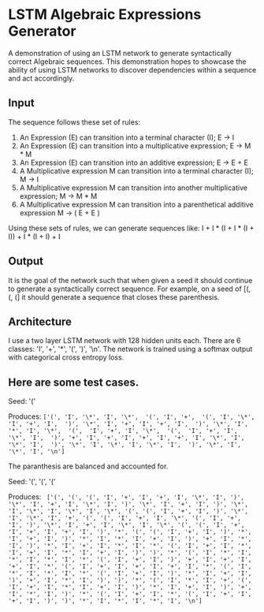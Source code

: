 # LSTM Algebraic Expressions Generator
A demonstration of using an LSTM network to generate syntactically correct Algebraic sequences. This demonstration hopes to showcase the ability of using LSTM networks to discover dependencies within a sequence and act accordingly. 

## Input
The sequence follows these set of rules:

1. An Expression (E) can transition into a terminal character (I); E -> I
2. An Expression (E) can transition into a multiplicative expression; E -> M * M
3. An Expression (E) can transition into an additive expression; E -> E + E
4. A Multiplicative expression M can transition into a terminal character (I); M -> I
5. A Multiplicative expression M can transition into another multiplicative expression; M -> M * M
6. A Multiplicative expression M can transition into a parenthetical additive expression M -> ( E + E )

Using these sets of rules, we can generate sequences like:
I + I * (I + I * (I + I)) + I * (I + I) + I

## Output
It is the goal of the network such that when given a seed it should continue to generate a syntactically correct sequence.
For example, on a seed of [(, (, (] it should generate a sequence that closes these parenthesis.

## Architecture
I use a two layer LSTM network with 128 hidden units each. There are 6 classes: 'I', '+', '\*', '(', ')', '\n'. The network is trained using a softmax output with categorical cross entropy loss. 

## Here are some test cases.
Seed: '('

Produces: 
`
['(',
  'I', '\*', 'I', '\*', 
  '(',
   'I', '+', 
   '(',
    'I', '\*', 'I', '+', 'I', 
   ')', '\*', 'I', '+', 'I', '+', 'I', 
  ')', '\*', 'I', '*', 'I', '\*', 
  '(', 
   'I', '+', 'I', '\*', 
   '(', 
      'I', '+', 'I', '\*', 'I', 
   ')', '+', 'I', '+', 'I', '+', 'I', '+', 'I', '\*', 'I', '\*', 'I', 
  ')', '\*', 'I', '\*', 'I', '\*', 'I', 
 ')', '\*', 'I', '\*', 'I', '\n']
`
 
 The paranthesis are balanced and accounted for.
 
 Seed: '(', '(', '(' 
 
 Produces:
 `
 ['(', '(', '(', 'I', '+', 'I', '+', 'I', '\*', 'I', ')', '\*', 'I', '+', 'I', '\*', 'I', ')', '\*', 'I', '+', 'I', ')', '\*', 'I', '\*', 'I', '\*', 'I', '\*', '(', '(', 'I', '+', 'I', ')', '\*', 'I', '\*', 'I', '+', '(', '(', 'I', '+', 'I', '\*', '(', 'I', '+', 'I', ')', '\*', 'I', '+', 'I', '\*', 'I', '\*', '(', '(', 'I', '+', 'I', '+', 'I', '+', 'I', ')', '*', '(', '(', 'I', '+', 'I', ')', '*', 'I', '+', 'I', ')', '*', 'I', '*', 'I', '+', 'I', ')', '+', 'I', '*', 'I', ')', '*', 'I', '+', 'I', '*', 'I', '*', '(', 'I', '+', 'I', '*', 'I', '+', 'I', '*', 'I', '+', 'I', ')', ')', '*', '(', 'I', '*', 'I', '*', 'I', '*', 'I', '*', '(', 'I', '+', 'I', ')', '+', 'I', '+', 'I', '+', 'I', '*', '(', 'I', '+', 'I', '+', 'I', '+', 'I', '*', '(', 'I', '*', 'I', '*', 'I', '*', '(', 'I', '+', 'I', ')', '*', 'I', '+', 'I', ')', '+', 'I', '*', 'I', ')', ')', '*', '(', 'I', '*', 'I', '+', '(', 'I', '+', 'I', '*', 'I', '+', 'I', ')', '*', 'I', '+', 'I', ')', '+', 'I', '*', 'I', ')', '*', '(', 'I', '+', 'I', '*', '(', 'I', '+', 'I', '+', 'I', ')', ')', '*', 'I', '*', 'I', '*', 'I', '\n']`
